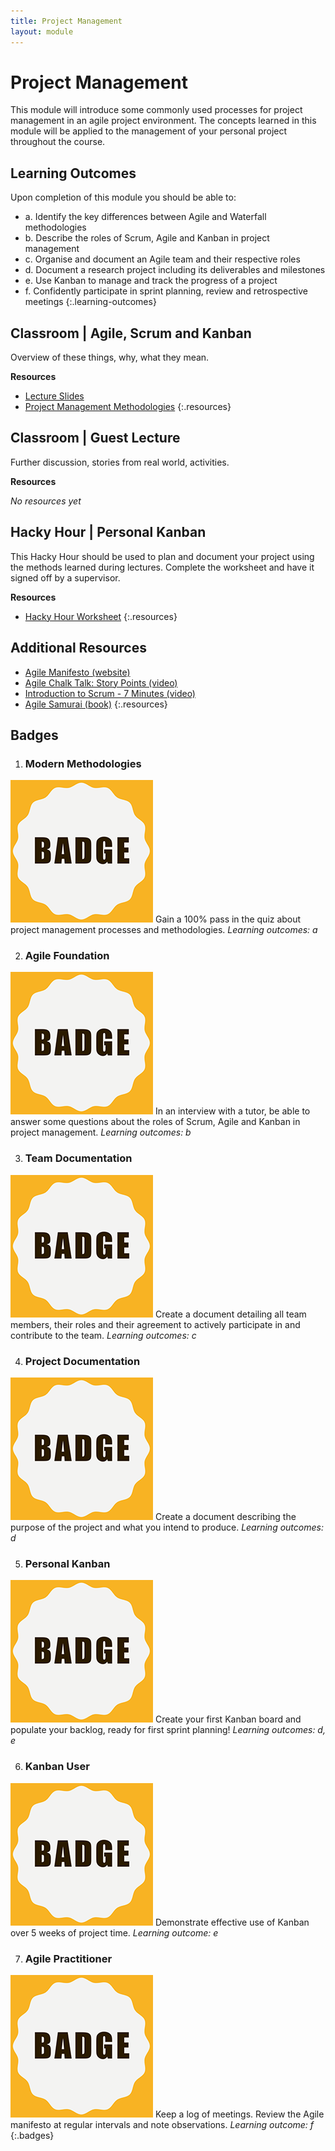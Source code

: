 ```yaml
---
title: Project Management
layout: module
---
```



# Project Management

This module will introduce some commonly used processes for project management in an agile project environment. The concepts learned in this module will be applied to the management of your personal project throughout the course.






## Learning Outcomes

Upon completion of this module you should be able to:

- a. Identify the key differences between Agile and Waterfall methodologies
- b. Describe the roles of Scrum, Agile and Kanban in project management
- c. Organise and document an Agile team and their respective roles
- d. Document a research project including its deliverables and milestones 
- e. Use Kanban to manage and track the progress of a project
- f. Confidently participate in sprint planning, review and retrospective meetings
{:.learning-outcomes}






## Classroom | Agile, Scrum and Kanban

Overview of these things, why, what they mean.


**Resources**

- [Lecture Slides](http://linkhere.com)
- [Project Management Methodologies](https://www.wrike.com/project-management-guide/methodologies/)
{:.resources}







## Classroom | Guest Lecture

Further discussion, stories from real world, activities.

**Resources**

_No resources yet_







## Hacky Hour | Personal Kanban

This Hacky Hour should be used to plan and document your project using the methods learned during lectures. Complete the worksheet and have it signed off by a supervisor.

**Resources**

- [Hacky Hour Worksheet](hacky-hour-worksheet.html)
{:.resources}









## Additional Resources

- [Agile Manifesto (website)](http://agilemanifesto.org/)
- [Agile Chalk Talk: Story Points (video)](https://www.youtube.com/watch?v=90Xx8QVnXRc)
- [Introduction to Scrum - 7 Minutes (video)](https://www.youtube.com/watch?v=9TycLR0TqFA)
- [Agile Samurai (book)](TODO)
{:.resources}






## Badges

1. ### Modern Methodologies
![Badge](images/badges/badge.png)
Gain a 100% pass in the quiz about project management processes and methodologies.
_Learning outcomes: a_


2. ### Agile Foundation
![Badge](images/badges/badge.png)
In an interview with a tutor, be able to answer some questions about the roles of Scrum, Agile and Kanban in project management.
_Learning outcomes: b_


3. ### Team Documentation
![Badge](images/badges/badge.png)
Create a document detailing all team members, their roles and their agreement to actively participate in and contribute to the team.
_Learning outcomes: c_


4. ### Project Documentation
![Badge](images/badges/badge.png)
Create a document describing the purpose of the project and what you intend to produce.
_Learning outcomes: d_


5. ### Personal Kanban
![Badge](images/badges/badge.png)
Create your first Kanban board and populate your backlog, ready for first sprint planning!
_Learning outcomes: d, e_


6. ### Kanban User
![Badge](images/badges/badge.png)
Demonstrate effective use of Kanban over 5 weeks of project time.
_Learning outcome: e_


7. ### Agile Practitioner
![Badge](images/badges/badge.png)
Keep a log of meetings. Review the Agile manifesto at regular intervals and note observations.
_Learning outcome: f_
{:.badges}


